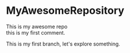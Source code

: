 # MyAwesomeRepository
This is my awesome repo  
this is my first comment.

This is my first branch, let's explore something.
